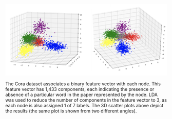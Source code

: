 
![Cora LDA](../resources/cora_lda.png)

The Cora dataset associates a binary feature vector with each node. This feature vector has 1,433 components, each 
indicating the presence or absence of a particular word in the paper represented by the node. LDA was used to reduce 
the number of components in the feature vector to 3, as each node is also assigned 1 of 7 labels. The 3D scatter plots 
above depict the results (the same plot is shown from two different angles).    